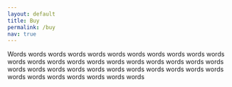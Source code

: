 ```yaml
---
layout: default
title: Buy
permalink: /buy
nav: true
---
```


Words words words words words words words words words words words words words words words words words words words words words words words words words words words words words words words words words words words words words words words words